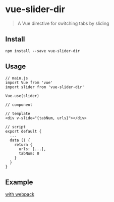 # vue-slider-dir

> A Vue directive for switching tabs by sliding

## Install

```
npm install --save vue-slider-dir
```

## Usage

```
// main.js
import Vue from 'vue'
import slider from 'vue-slider-dir'

Vue.use(slider)

// component

// template
<div v-slide="{tabNum, urls}"></div>

// script
export default {
  ...
  data () {
    return {
      urls: [...],
      tabNum: 0
    }
  }
} 

```

## Example

[with webpack](https://github.com/ekwing-gz/vue-slider-dir/tree/master/example)
